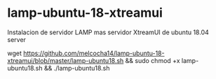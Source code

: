 # lamp-ubuntu-18-xtreamui
Instalacion de servidor LAMP mas servidor XtreamUI de ubuntu 18.04 server

wget https://github.com/melcocha14/lamp-ubuntu-18-xtreamui/blob/master/lamp-ubuntu18.sh && sudo chmod +x lamp-ubuntu18.sh && ./lamp-ubuntu18.sh



